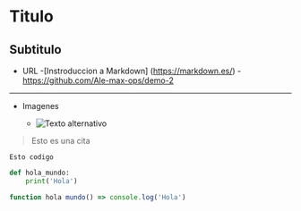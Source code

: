 # Titulo
## Subtitulo

- URL
      -[Instroduccion a Markdown] (https://markdown.es/)
      - https://github.com/Ale-max-ops/demo-2 
---

- Imagenes

    - ![Texto alternativo](https://encrypted-tbn0.gstatic.com/images?q=tbn:ANd9GcT904XZ8kpOic417aETQDdVWE2u5LpQ6XJhNQ&s)

>Esto es una cita

`Esto codigo`
```py
def hola_mundo:
    print('Hola')
```    
```js 
function hola mundo() => console.log('Hola')
```